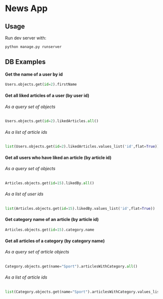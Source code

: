 

# News App
## Usage


Run dev server with:
```bash
python manage.py runserver
```
## DB Examples
#### Get the name of a user by id 
```python
Users.objects.get(id=2).firstName
```

#### Get all liked articles of a user (by user id)
###### As a query set of objects
```python
Users.objects.get(id=2).likedArticles.all()
```
###### As a list of article ids
```python
list(Users.objects.get(id=2).likedArticles.values_list('id',flat=True))
```
#### Get all users who have liked an article (by article id)
###### As a query set of objects
```python
Articles.objects.get(id=15).likedBy.all()
```
###### As a list of user ids
```python
list(Articles.objects.get(id=15).likedBy.values_list('id',flat=True))
```

#### Get category name of an article (by article id)
```python
Articles.objects.get(id=15).category.name
```

#### Get all articles of a category (by category name)
###### As a query set of article objects
```python
Category.objects.get(name="Sport").articlesWithCategory.all()
```
###### As a list of article ids
```python
list(Category.objects.get(name="Sport").articlesWithCategory.values_list('id',flat=True))
```
